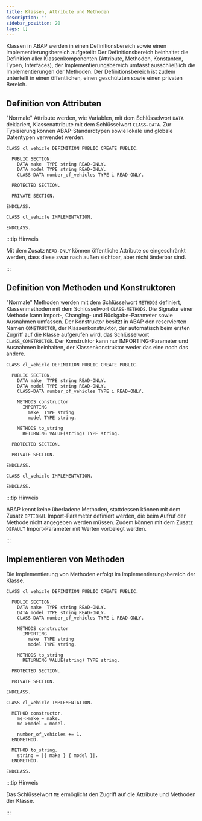 ```yaml
---
title: Klassen, Attribute und Methoden
description: ""
sidebar_position: 20
tags: []
---
```


Klassen in ABAP werden in einen Definitionsbereich sowie einen Implementierungsbereich aufgeteilt: Der Definitionsbereich beinhaltet die Definition aller Klassenkomponenten (Attribute, Methoden, Konstanten, Typen, Interfaces), der Implementierungsbereich
umfasst ausschließlich die Implementierungen der Methoden. Der Definitionsbereich ist zudem unterteilt in einen öffentlichen, einen geschützten sowie einen privaten Bereich.

## Definition von Attributen

"Normale" Attribute werden, wie Variablen, mit dem Schlüsselwort `DATA` deklariert, Klassenattribute mit dem Schlüsselwort `CLASS-DATA`. Zur Typisierung können ABAP-Standardtypen sowie lokale und globale Datentypen verwendet werden.

```abap title="CL_VEHICLE.abap" showLineNumbers
CLASS cl_vehicle DEFINITION PUBLIC CREATE PUBLIC.

  PUBLIC SECTION.
    DATA make  TYPE string READ-ONLY.
    DATA model TYPE string READ-ONLY.
    CLASS-DATA number_of_vehicles TYPE i READ-ONLY.

  PROTECTED SECTION.

  PRIVATE SECTION.

ENDCLASS.

CLASS cl_vehicle IMPLEMENTATION.

ENDCLASS.
```

:::tip Hinweis

Mit dem Zusatz `READ-ONLY` können öffentliche Attribute so eingeschränkt werden, dass diese zwar nach außen sichtbar, aber nicht änderbar sind.

:::

## Definition von Methoden und Konstruktoren

"Normale" Methoden werden mit dem Schlüsselwort `METHODS` definiert, Klassenmethoden mit dem Schlüsselwort `CLASS-METHODS`. Die Signatur einer Methode kann Import-, Changing- und Rückgabe-Parameter sowie Ausnahmen umfassen. Der Konstruktor
besitzt in ABAP den reservierten Namen `CONSTRUCTOR`, der Klassenkonstruktor, der automatisch beim ersten Zugriff auf die Klasse aufgerufen wird, das Schlüsselwort `CLASS_CONSTRUCTOR`. Der Konstruktor kann nur IMPORTING-Parameter und Ausnahmen beinhalten,
der Klassenkonstruktor weder das eine noch das andere.

```abap title="CL_VEHICLE.abap" showLineNumbers
CLASS cl_vehicle DEFINITION PUBLIC CREATE PUBLIC.

  PUBLIC SECTION.
    DATA make  TYPE string READ-ONLY.
    DATA model TYPE string READ-ONLY.
    CLASS-DATA number_of_vehicles TYPE i READ-ONLY.

    METHODS constructor
      IMPORTING
        make  TYPE string
        model TYPE string.

    METHODS to_string
      RETURNING VALUE(string) TYPE string.

  PROTECTED SECTION.

  PRIVATE SECTION.

ENDCLASS.

CLASS cl_vehicle IMPLEMENTATION.

ENDCLASS.
```

:::tip Hinweis

ABAP kennt keine überladene Methoden, stattdessen können mit dem Zusatz `OPTIONAL` Import-Parameter definiert werden, die beim Aufruf der Methode nicht angegeben werden müssen. Zudem können mit dem Zusatz `DEFAULT` Import-Parameter mit Werten vorbelegt werden.

:::

## Implementieren von Methoden

Die Implementierung von Methoden erfolgt im Implementierungsbereich der Klasse.

```abap title="CL_VEHICLE.abap" showLineNumbers
CLASS cl_vehicle DEFINITION PUBLIC CREATE PUBLIC.

  PUBLIC SECTION.
    DATA make  TYPE string READ-ONLY.
    DATA model TYPE string READ-ONLY.
    CLASS-DATA number_of_vehicles TYPE i READ-ONLY.

    METHODS constructor
      IMPORTING
        make  TYPE string
        model TYPE string.

    METHODS to_string
      RETURNING VALUE(string) TYPE string.

  PROTECTED SECTION.

  PRIVATE SECTION.

ENDCLASS.

CLASS cl_vehicle IMPLEMENTATION.

  METHOD constructor.
    me->make = make.
    me->model = model.

    number_of_vehicles += 1.
  ENDMETHOD.

  METHOD to_string.
    string = |{ make } { model }|.
  ENDMETHOD.

ENDCLASS.
```

:::tip Hinweis

Das Schlüsselwort `ME` ermöglicht den Zugriff auf die Attribute und Methoden der Klasse.

:::
